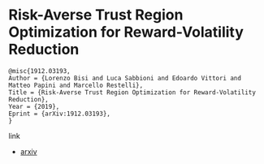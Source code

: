 # Risk-Averse Trust Region Optimization for Reward-Volatility Reduction
```
@misc{1912.03193,
Author = {Lorenzo Bisi and Luca Sabbioni and Edoardo Vittori and Matteo Papini and Marcello Restelli},
Title = {Risk-Averse Trust Region Optimization for Reward-Volatility Reduction},
Year = {2019},
Eprint = {arXiv:1912.03193},
}
```
link
- [arxiv](https://arxiv.org/abs/1912.03193)
